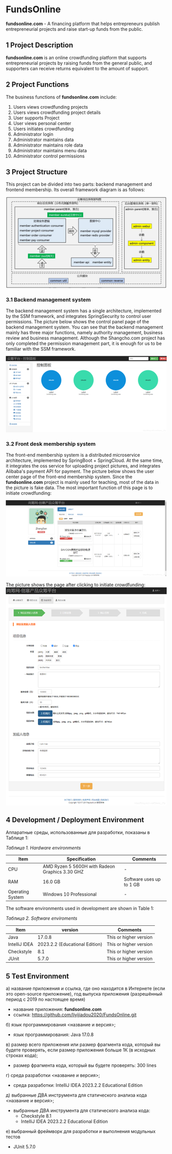 # FundsOnline
**fundsonline.com** - A financing platform that helps entrepreneurs publish entrepreneurial projects and raise start-up funds from the public.

## 1 Project Description
**fundsonline.com** is an online crowdfunding platform that supports entrepreneurial projects by raising funds from the general public, and supporters can receive returns equivalent to the amount of support.

## 2 Project Functions
The business functions of **fundsonline.com** include:
1. Users views crowdfunding projects
2. Users views crowdfunding project details
3. User supports Project
4. User views personal center
5. Users initiates crowdfunding
6. Administrator login
7. Administrator maintains data
8. Administrator maintains role data
9. Administrator maintains menu data
10. Administrator control permissions

## 3 Project Structure
This project can be divided into two parts: backend management and frontend membership. Its overall framework diagram is as follows:

![img](img/2024021301.png)
### 3.1 Backend management system
The backend management system has a single architecture, implemented by the SSM framework, and integrates SpringSecurity to control user permissions. The picture below shows the control panel page of the backend management system. You can see that the backend management mainly has three major functions, namely authority management, business review and business management. Although the Shangcho.com project has only completed the permission management part, it is enough for us to be familiar with the SSM framework.

![img](img/20200803140926683.png)

### 3.2 Front desk membership system
The front-end membership system is a distributed microservice architecture, implemented by SpringBoot + SpringCloud. At the same time, it integrates the oss service for uploading project pictures, and integrates Alibaba's payment API for payment. The picture below shows the user center page of the front-end membership system. Since the  **fundsonline.com** project is mainly used for teaching, most of the data in the picture is fake data. The most important function of this page is to initiate crowdfunding:

![img](img/2020080314203573.png)


The picture shows the page after clicking to initiate crowdfunding:
![img](img/20200813212725196.png)

## 4 Development / Deployment Environment
Аппаратные среды, использованные для разработки, показаны в Таблице 1:

*Таблица 1. Hardware environments*

| Item | Specification | Comments |
| ---- | ---- | ---- |
| CPU | AMD Ryzen 5 5600H with Radeon Graphics 3.30 GHZ | - |
| RAM | 16.0 GB | Software uses up to 1 GB |
| Operating System | Windows 10 Professional | - |

The software environments used in development are shown in Table 1:

*Таблица 2. Software enviroments*

| Item | version | Comments |
| ---- | ---- | ---- |
| Java | 17.0.8 | This or higher version |
| IntelliJ IDEA | 2023.2.2 (Educational Edition) | This or higher version |
| Checkstyle | 8.1 | This or higher version |
| JUnit | 5.7.0 | This or higher version |
## 5 Test Environment
а) название приложения и ссылка, где оно находится в Интернете (если это open-source приложение), год выпуска приложения (разрешённый период с 2019 по настоящее время)
- название приложения: **fundsonline.com**
- ссылка: https://github.com/liyijiadou2020/FundsOnline.git

б) язык программирования <название и версия>;
- язык программирования: Java 17.0.8

в) размер всего приложения или размер фрагмента кода, который вы будете проверять, если размер приложения больше 1К (в исходных строках кода);
 - размер фрагмента кода, который вы будете проверять: 300 lines

г) среда разработки <название и версия>;
- среда разработки: IntelliJ IDEA 2023.2.2 Educational Edition

д) выбранные ДВА инструмента для статического анализа кода <название и версия>;
- выбранные ДВА инструмента для статического анализа кода:
	- Checkstyle 8.1
	- IntelliJ IDEA 2023.2.2 Educational Edition

е) выбранный фреймворк для разработки и выполнения модульных тестов
- JUnit 5.7.0

